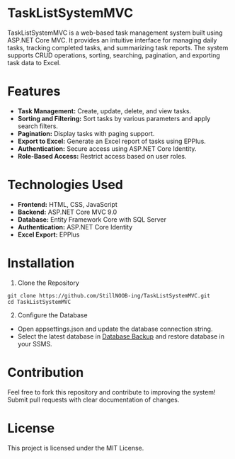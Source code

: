 # TaskListSystemMVC

TaskListSystemMVC is a web-based task management system built using ASP.NET Core MVC. It provides an intuitive interface for managing daily tasks, tracking completed tasks, and summarizing task reports. The system supports CRUD operations, sorting, searching, pagination, and exporting task data to Excel.

# Features

- **Task Management:** Create, update, delete, and view tasks.
- **Sorting and Filtering:** Sort tasks by various parameters and apply search filters.
- **Pagination:** Display tasks with paging support.
- **Export to Excel:** Generate an Excel report of tasks using EPPlus.
- **Authentication:** Secure access using ASP.NET Core Identity.
- **Role-Based Access:** Restrict access based on user roles.

# Technologies Used

- **Frontend:** HTML, CSS, JavaScript
- **Backend:** ASP.NET Core MVC 9.0
- **Database:** Entity Framework Core with SQL Server
- **Authentication:** ASP.NET Core Identity
- **Excel Export:** EPPlus

# Installation

1) Clone the Repository
```
git clone https://github.com/StillNOOB-ing/TaskListSystemMVC.git
cd TaskListSystemMVC
```
2) Configure the Database
- Open appsettings.json and update the database connection string.
- Select the latest database in [Database Backup](https://github.com/StillNOOB-ing/TaskListSystemMVC/tree/master/DatabaseBackup) and restore database in your SSMS.

# Contribution

Feel free to fork this repository and contribute to improving the system! Submit pull requests with clear documentation of changes.

# License

This project is licensed under the MIT License.
